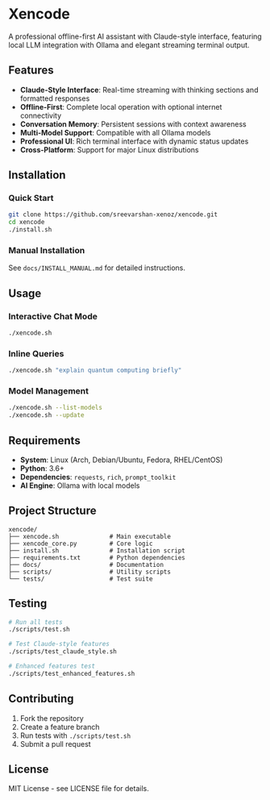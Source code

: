 # Xencode

A professional offline-first AI assistant with Claude-style interface, featuring local LLM integration with Ollama and elegant streaming terminal output.

## Features

- **Claude-Style Interface**: Real-time streaming with thinking sections and formatted responses
- **Offline-First**: Complete local operation with optional internet connectivity
- **Conversation Memory**: Persistent sessions with context awareness
- **Multi-Model Support**: Compatible with all Ollama models
- **Professional UI**: Rich terminal interface with dynamic status updates
- **Cross-Platform**: Support for major Linux distributions

## Installation

### Quick Start
```bash
git clone https://github.com/sreevarshan-xenoz/xencode.git
cd xencode
./install.sh
```

### Manual Installation
See `docs/INSTALL_MANUAL.md` for detailed instructions.

## Usage

### Interactive Chat Mode
```bash
./xencode.sh
```

### Inline Queries
```bash
./xencode.sh "explain quantum computing briefly"
```

### Model Management
```bash
./xencode.sh --list-models
./xencode.sh --update
```

## Requirements

- **System**: Linux (Arch, Debian/Ubuntu, Fedora, RHEL/CentOS)
- **Python**: 3.6+
- **Dependencies**: `requests`, `rich`, `prompt_toolkit`
- **AI Engine**: Ollama with local models

## Project Structure

```
xencode/
├── xencode.sh              # Main executable
├── xencode_core.py         # Core logic
├── install.sh              # Installation script
├── requirements.txt        # Python dependencies
├── docs/                   # Documentation
├── scripts/                # Utility scripts
└── tests/                  # Test suite
```

## Testing

```bash
# Run all tests
./scripts/test.sh

# Test Claude-style features
./scripts/test_claude_style.sh

# Enhanced features test
./scripts/test_enhanced_features.sh
```

## Contributing

1. Fork the repository
2. Create a feature branch
3. Run tests with `./scripts/test.sh`
4. Submit a pull request

## License

MIT License - see LICENSE file for details.